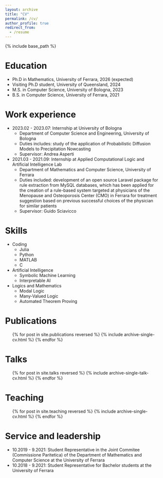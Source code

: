 ```yaml
---
layout: archive
title: "CV"
permalink: /cv/
author_profile: true
redirect_from:
  - /resume
---
```


{% include base_path %}

Education
======
* Ph.D in Mathematics, University of Ferrara, 2026 (expected)
* Visiting Ph.D student, University of Queensland, 2024
* M.S. in Computer Science, University of Bologna, 2023
* B.S. in Computer Science, University of Ferrara, 2021

Work experience
======
* 2023.02 - 2023.07: Internship at University of Bologna
  * Department of Computer Science and Engineering, University of Bologna
  * Duties includes: study of the application of Probabilistic Diffusion Models to
    Precipitation Nowcasting
  * Supervisor: Andrea Asperti
* 2021.03 - 2021.09: Internship at Applied Computational Logic and Artificial Intelligence
  Lab
  * Department of Mathematics and Computer Science, University of Ferrara
  * Duties included: development of an open source Laravel package for rule extraction from
    MySQL databases, which has been applied for the creation of a rule-based system targeted
    at physicians of the Menopause and Osteoporosis Center (CMO) in Ferrara for treatment
    suggestion based on previous successful choices of the physician for similar patients 
  * Supervisor: Guido Sciavicco
  
Skills
======
* Coding
  * Julia
  * Python
  * MATLAB
  * C
* Artificial Intelligence
  * Symbolic Machine Learning
  * Interpretable AI
* Logics and Mathematics
  * Modal Logic
  * Many-Valued Logic
  * Automated Theorem Proving

Publications
======

<ul>{% for post in site.publications reversed %}
  {% include archive-single-cv.html %}
{% endfor %}</ul>
  
Talks
======

<ul>{% for post in site.talks reversed %}
  {% include archive-single-talk-cv.html  %}
{% endfor %}</ul>
  
Teaching
======
<ul>{% for post in site.teaching reversed %}
  {% include archive-single-cv.html %}
{% endfor %}</ul>
  
Service and leadership
======
* 10.2019 - 9.2021: Student Representative in the Joint Commitee (Commissione Paritetica) of
  the Department of Mathematics and Computer Science at the University of Ferrara
* 10.2018 - 9.2021: Student Representative for Bachelor students at the University of
  Ferrara
